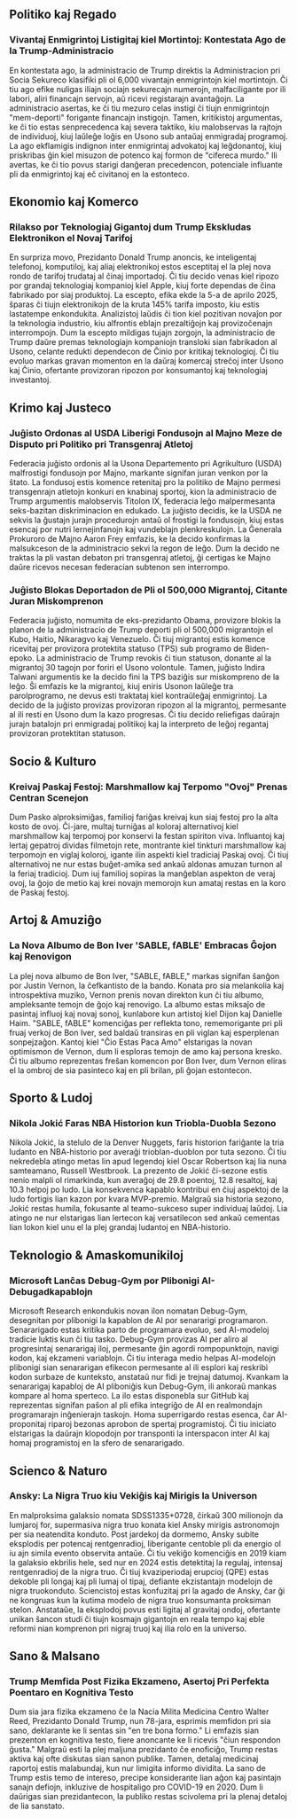 ## Politiko kaj Regado

### Vivantaj Enmigrintoj Listigitaj kiel Mortintoj: Kontestata Ago de la Trump-Administracio

En kontestata ago, la administracio de Trump direktis la Administracion pri Socia Sekureco klasifiki pli ol 6,000 vivantajn enmigrintojn kiel mortintojn. Ĉi tiu ago efike nuligas iliajn sociajn sekurecajn numerojn, malfaciligante por ili labori, aliri financajn servojn, aŭ ricevi registarajn avantaĝojn. La administracio asertas, ke ĉi tiu mezuro celas instigi ĉi tiujn enmigrintojn "mem-deporti" forigante financajn instigojn. Tamen, kritikistoj argumentas, ke ĉi tio estas senprecedenca kaj severa taktiko, kiu malobservas la rajtojn de individuoj, kiuj laŭleĝe loĝis en Usono sub antaŭaj enmigradaj programoj. La ago ekflamigis indignon inter enmigrintaj advokatoj kaj leĝdonantoj, kiuj priskribas ĝin kiel misuzon de potenco kaj formon de "cifereca murdo." Ili avertas, ke ĉi tio povus starigi danĝeran precedencon, potenciale influante pli da enmigrintoj kaj eĉ civitanoj en la estonteco.

## Ekonomio kaj Komerco

### Rilakso por Teknologiaj Gigantoj dum Trump Ekskludas Elektronikon el Novaj Tarifoj

En surpriza movo, Prezidanto Donald Trump anoncis, ke inteligentaj telefonoj, komputiloj, kaj aliaj elektronikoj estos esceptitaj el la plej nova rondo de tarifoj trudataj al ĉinaj importadoj. Ĉi tiu decido venas kiel ripozo por grandaj teknologiaj kompanioj kiel Apple, kiuj forte dependas de ĉina fabrikado por siaj produktoj. La escepto, efika ekde la 5-a de aprilo 2025, ŝparas ĉi tiujn elektronikojn de la kruta 145% tarifa imposto, kiu estis lastatempe enkondukita. Analizistoj laŭdis ĉi tion kiel pozitivan novaĵon por la teknologia industrio, kiu alfrontis eblajn prezaltiĝojn kaj provizoĉenajn interrompojn. Dum la escepto mildigas tujajn zorgojn, la administracio de Trump daŭre premas teknologiajn kompaniojn transloki sian fabrikadon al Usono, celante redukti dependecon de Ĉinio por kritikaj teknologioj. Ĉi tiu evoluo markas gravan momenton en la daŭraj komercaj streĉoj inter Usono kaj Ĉinio, ofertante provizoran ripozon por konsumantoj kaj teknologiaj investantoj.

## Krimo kaj Justeco

### Juĝisto Ordonas al USDA Liberigi Fondusojn al Majno Meze de Disputo pri Politiko pri Transgenraj Atletoj

Federacia juĝisto ordonis al la Usona Departemento pri Agrikulturo (USDA) malfrostigi fondusojn por Majno, markante signifan juran venkon por la ŝtato. La fondusoj estis komence retenitaj pro la politiko de Majno permesi transgenrajn atletojn konkuri en knabinaj sportoj, kion la administracio de Trump argumentis malobservis Titolon IX, federacia leĝo malpermesanta seks-bazitan diskriminacion en edukado. La juĝisto decidis, ke la USDA ne sekvis la ĝustajn jurajn procedurojn antaŭ ol frostigi la fondusojn, kiuj estas esencaj por nutri lernejinfanojn kaj vundeblajn plenkreskulojn. La Ĝenerala Prokuroro de Majno Aaron Frey emfazis, ke la decido konfirmas la malsukceson de la administracio sekvi la regon de leĝo. Dum la decido ne traktas la pli vastan debaton pri transgenraj atletoj, ĝi certigas ke Majno daŭre ricevos necesan federacian subtenon sen interrompo.

### Juĝisto Blokas Deportadon de Pli ol 500,000 Migrantoj, Citante Juran Miskomprenon

Federacia juĝisto, nomumita de eks-prezidanto Obama, provizore blokis la planon de la administracio de Trump deporti pli ol 500,000 migrantojn el Kubo, Haitio, Nikaragvo kaj Venezuelo. Ĉi tiuj migrantoj estis komence ricevitaj per provizora protektita statuso (TPS) sub programo de Biden-epoko. La administracio de Trump revokis ĉi tiun statuson, donante al la migrantoj 30 tagojn por foriri el Usono volontule. Tamen, juĝisto Indira Talwani argumentis ke la decido fini la TPS baziĝis sur miskompreno de la leĝo. Ŝi emfazis ke la migrantoj, kiuj eniris Usonon laŭleĝe tra parolprogramo, ne devus esti traktataj kiel kontraŭleĝaj enmigrintoj. La decido de la juĝisto provizas provizoran ripozon al la migrantoj, permesante al ili resti en Usono dum la kazo progresas. Ĉi tiu decido reliefigas daŭrajn jurajn batalojn pri enmigradaj politikoj kaj la interpreto de leĝoj regantaj provizoran protektitan statuson.
## Socio & Kulturo

### Kreivaj Paskaj Festoj: Marshmallow kaj Terpomo "Ovoj" Prenas Centran Scenejon

Dum Pasko alproksimiĝas, familioj fariĝas kreivaj kun siaj festoj pro la alta kosto de ovoj. Ĉi-jare, multaj turniĝas al koloraj alternativoj kiel marshmallow kaj terpomoj por konservi la festan spiriton viva. Influantoj kaj lertaj gepatroj dividas filmetojn rete, montrante kiel tinkturi marshmallow kaj terpomojn en viglaj koloroj, igante ilin aspekti kiel tradiciaj Paskaj ovoj. Ĉi tiuj alternativoj ne nur estas buĝet-amika sed ankaŭ aldonas amuzan turnon al la feriaj tradicioj. Dum iuj familioj sopiras la manĝeblan aspekton de veraj ovoj, la ĝojo de metio kaj krei novajn memorojn kun amataj restas en la koro de Paskaj festoj.

## Artoj & Amuziĝo

### La Nova Albumo de Bon Iver 'SABLE, fABLE' Embracas Ĝojon kaj Renovigon

La plej nova albumo de Bon Iver, "SABLE, fABLE," markas signifan ŝanĝon por Justin Vernon, la ĉefkantisto de la bando. Konata pro sia melankolia kaj introspektiva muziko, Vernon prenis novan direkton kun ĉi tiu albumo, ampleksante temojn de ĝojo kaj renovigo. La albumo estas miksaĵo de pasintaj influoj kaj novaj sonoj, kunlabore kun artistoj kiel Dijon kaj Danielle Haim. "SABLE, fABLE" komenciĝas per reflekta tono, rememorigante pri pli fruaj verkoj de Bon Iver, sed baldaŭ transiras en pli viglan kaj esperplenan sonpejzaĝon. Kantoj kiel "Ĉio Estas Paca Amo" elstarigas la novan optimismon de Vernon, dum li esploras temojn de amo kaj persona kresko. Ĉi tiu albumo reprezentas freŝan komencon por Bon Iver, dum Vernon eliras el la ombroj de sia pasinteco kaj en pli brilan, pli ĝojan estontecon.

## Sporto & Ludoj

### Nikola Jokić Faras NBA Historion kun Triobla-Duobla Sezono

Nikola Jokić, la stelulo de la Denver Nuggets, faris historion fariĝante la tria ludanto en NBA-historio por averaĝi trioblan-duoblon por tuta sezono. Ĉi tiu nekredebla atingo metas lin apud legendoj kiel Oscar Robertson kaj lia nuna samteamano, Russell Westbrook. La prezento de Jokić ĉi-sezone estis nenio malpli ol rimarkinda, kun averaĝoj de 29.8 poentoj, 12.8 resaltoj, kaj 10.3 helpoj po ludo. Lia konsekvenca kapablo kontribui en ĉiuj aspektoj de la ludo fortigis lian kazon por kvara MVP-premio. Malgraŭ sia historia sezono, Jokić restas humila, fokusante al teamo-sukceso super individuaj laŭdoj. Lia atingo ne nur elstarigas lian lertecon kaj versatilecon sed ankaŭ cementas lian lokon kiel unu el la plej grandaj ludantoj en NBA-historio.

## Teknologio & Amaskomunikiloj

### Microsoft Lanĉas Debug-Gym por Plibonigi AI-Debugadkapablojn

Microsoft Research enkondukis novan ilon nomatan Debug-Gym, desegnitan por plibonigi la kapablon de AI por senararigi programaron. Senararigado estas kritika parto de programara evoluo, sed AI-modeloj tradicie luktis kun ĉi tiu tasko. Debug-Gym provizas AI per aliro al progresintaj senararigaj iloj, permesante ĝin agordi rompopunktojn, navigi kodon, kaj ekzameni variablojn. Ĉi tiu interaga medio helpas AI-modelojn plibonigi sian senararigan efikecon permesante al ili esplori kaj reskribi kodon surbaze de kunteksto, anstataŭ nur fidi je trejnaj datumoj. Kvankam la senararigaj kapabloj de AI pliboniĝis kun Debug-Gym, ili ankoraŭ mankas kompare al homa sperteco. La ilo estas disponebla sur GitHub kaj reprezentas signifan paŝon al pli efika integriĝo de AI en realmondajn programarajn inĝenierajn taskojn. Homa superrigardo restas esenca, ĉar AI-proponitaj riparoj bezonas aprobon de spertaj programistoj. Ĉi tiu iniciato elstarigas la daŭrajn klopodojn por transponti la interspacon inter AI kaj homaj programistoj en la sfero de senararigado.

## Scienco & Naturo

### Ansky: La Nigra Truo kiu Vekiĝis kaj Mirigis la Universon

En malproksima galaksio nomata SDSS1335+0728, ĉirkaŭ 300 milionojn da lumjaroj for, supermasiva nigra truo konata kiel Ansky mirigis astronomojn per sia neatendita konduto. Post jardekoj da dormemo, Ansky subite eksplodis per potencaj rentgenradioj, liberigante centoble pli da energio ol iu ajn simila evento observita antaŭe. Ĉi tiu vekiĝo komenciĝis en 2019 kiam la galaksio ekbrilis hele, sed nur en 2024 estis detektitaj la regulaj, intensaj rentgenradioj de la nigra truo. Ĉi tiuj kvaziperiodaj erupcioj (QPE) estas dekoble pli longaj kaj pli lumaj ol tipaj, defiante ekzistantajn modelojn de nigra truokonduto. Sciencistoj estas konfuzitaj pri la agado de Ansky, ĉar ĝi ne kongruas kun la kutima modelo de nigra truo konsumanta proksiman stelon. Anstataŭe, la eksplodoj povus esti ligitaj al gravitaj ondoj, ofertante unikan ŝancon studi ĉi tiujn kosmajn gigantojn en reala tempo kaj eble reformi nian komprenon pri nigraj truoj kaj ilia rolo en la universo.
## Sano & Malsano

### Trump Memfida Post Fizika Ekzameno, Asertoj Pri Perfekta Poentaro en Kognitiva Testo

Dum sia jara fizika ekzameno ĉe la Nacia Milita Medicina Centro Walter Reed, Prezidanto Donald Trump, nun 78-jara, esprimis memfidon pri sia sano, deklarante ke li sentas sin "en tre bona formo." Li emfazis sian prezenton en kognitiva testo, fiere anoncante ke li ricevis "ĉiun respondon ĝusta." Malgraŭ esti la plej maljuna prezidanto ĉe enoficiĝo, Trump restas aktiva kaj ofte diskutas sian sanon publike. Tamen, detalaj medicinaj raportoj estis malabundaj, kun nur limigita informo dividita. La sano de Trump estis temo de intereso, precipe konsiderante lian aĝon kaj pasintajn sanajn defiojn, inkluzive de hospitaligo pro COVID-19 en 2020. Dum li daŭrigas sian prezidantecon, la publiko restas scivolema pri la plenaj detaloj de lia sanstato.
